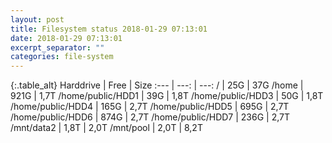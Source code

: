 ```yaml
---
layout: post
title: Filesystem status 2018-01-29 07:13:01
date: 2018-01-29 07:13:01
excerpt_separator: ""
categories: file-system
---
```

{:.table_alt}
Harddrive | Free | Size
:--- | ---: | ---:
/ | 25G | 37G
/home | 921G | 1,7T
/home/public/HDD1 | 39G | 1,8T
/home/public/HDD3 | 50G | 1,8T
/home/public/HDD4 | 165G | 2,7T
/home/public/HDD5 | 695G | 2,7T
/home/public/HDD6 | 874G | 2,7T
/home/public/HDD7 | 236G | 2,7T
/mnt/data2 | 1,8T | 2,0T
/mnt/pool | 2,0T | 8,2T
